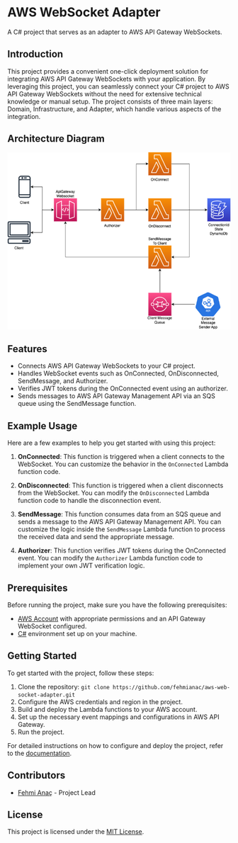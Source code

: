 # AWS WebSocket Adapter

A C# project that serves as an adapter to AWS API Gateway WebSockets.

## Introduction

This project provides a convenient one-click deployment solution for integrating AWS API Gateway WebSockets with your application. By leveraging this project, you can seamlessly connect your C# project to AWS API Gateway WebSockets without the need for extensive technical knowledge or manual setup. The project consists of three main layers: Domain, Infrastructure, and Adapter, which handle various aspects of the integration.

## Architecture Diagram

![infra.png](docs%2Finfra.png)

## Features

- Connects AWS API Gateway WebSockets to your C# project.
- Handles WebSocket events such as OnConnected, OnDisconnected, SendMessage, and Authorizer.
- Verifies JWT tokens during the OnConnected event using an authorizer.
- Sends messages to AWS API Gateway Management API via an SQS queue using the SendMessage function.

## Example Usage

Here are a few examples to help you get started with using this project:

1. **OnConnected**: This function is triggered when a client connects to the WebSocket. You can customize the behavior in the `OnConnected` Lambda function code.

2. **OnDisconnected**: This function is triggered when a client disconnects from the WebSocket. You can modify the `OnDisconnected` Lambda function code to handle the disconnection event.

3. **SendMessage**: This function consumes data from an SQS queue and sends a message to the AWS API Gateway Management API. You can customize the logic inside the `SendMessage` Lambda function to process the received data and send the appropriate message.

4. **Authorizer**: This function verifies JWT tokens during the OnConnected event. You can modify the `Authorizer` Lambda function code to implement your own JWT verification logic.

## Prerequisites

Before running the project, make sure you have the following prerequisites:

- [AWS Account](https://aws.amazon.com/) with appropriate permissions and an API Gateway WebSocket configured.
- [C#](https://docs.microsoft.com/en-us/dotnet/csharp/) environment set up on your machine.

## Getting Started

To get started with the project, follow these steps:

1. Clone the repository: `git clone https://github.com/fehmianac/aws-web-socket-adapter.git`
3. Configure the AWS credentials and region in the project.
4. Build and deploy the Lambda functions to your AWS account.
5. Set up the necessary event mappings and configurations in AWS API Gateway.
6. Run the project.

For detailed instructions on how to configure and deploy the project, refer to the [documentation](link-to-documentation).

## Contributors

- [Fehmi Anaç]([link-to-your-profile](https://github.com/fehmianac)) - Project Lead


## License

This project is licensed under the [MIT License](link-to-license-file).
